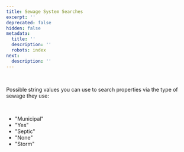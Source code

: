```yaml
---
title: Sewage System Searches
excerpt: ''
deprecated: false
hidden: false
metadata:
  title: ''
  description: ''
  robots: index
next:
  description: ''
---
```

<br />

Possible string values you can use to search properties via the type of sewage they use:

<br />

* "Municipal"
* "Yes"
* "Septic"
* "None"
* "Storm"